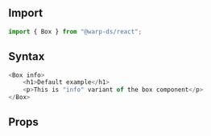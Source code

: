 ## Import

```js
import { Box } from "@warp-ds/react";
```

## Syntax

```js
<Box info>
    <h1>Default example</h1>
    <p>This is "info" variant of the box component</p>
</Box>
```

## Props

<api-table type="react" component="Box" />
